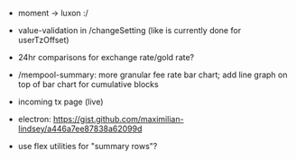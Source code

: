 * moment -> luxon  :/
* value-validation in /changeSetting (like is currently done for userTzOffset)

* 24hr comparisons for exchange rate/gold rate?
* /mempool-summary: more granular fee rate bar chart; add line graph on top of bar chart for cumulative blocks
* incoming tx page (live)
* electron: https://gist.github.com/maximilian-lindsey/a446a7ee87838a62099d

* use flex utilities for "summary rows"?